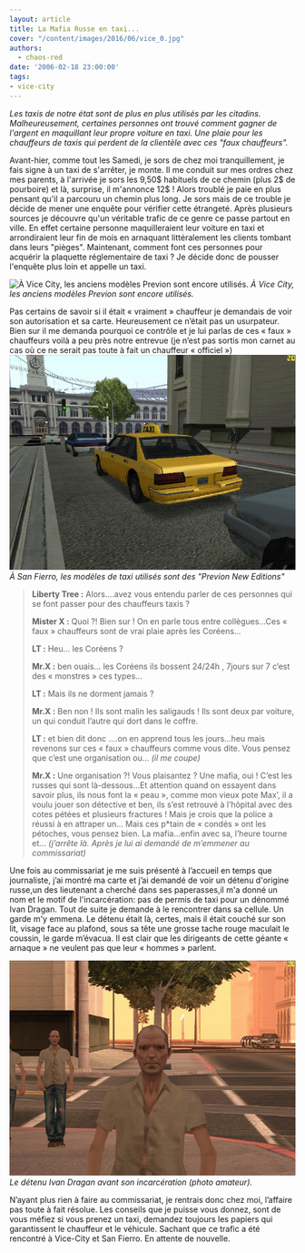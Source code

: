 ```yaml
---
layout: article
title: La Mafia Russe en taxi...
cover: "/content/images/2016/06/vice_0.jpg"
authors:
  - chaos-red
date: '2006-02-18 23:00:00'
tags:
- vice-city
---
```


_Les taxis de notre état sont de plus en plus utilisés par les citadins. Malheureusement, certaines personnes ont trouvé comment gagner de l'argent en maquillant leur propre voiture en taxi. Une plaie pour les chauffeurs de taxis qui perdent de la clientèle avec ces "faux chauffeurs"._

Avant-hier, comme tout les Samedi, je sors de chez moi tranquillement, je fais signe à un taxi de s'arrêter, je monte. Il me conduit sur mes ordres chez mes parents, à l'arrivée je sors les 9,50$ habituels de ce chemin (plus 2$ de pourboire) et là, surprise, il m'annonce 12$ ! Alors troublé je paie en plus pensant qu'il a parcouru un chemin plus long. Je sors mais de ce trouble je décide de mener une enquête pour vérifier cette étrangeté. Après plusieurs sources je découvre qu'un véritable trafic de ce genre ce passe partout en ville. En effet certaine personne maquilleraient leur voiture en taxi et arrondiraient leur fin de mois en arnaquant littéralement les clients tombant dans leurs "pièges". Maintenant, comment font ces personnes pour acquérir la plaquette réglementaire de taxi ? Je décide donc de pousser l'enquête plus loin et appelle un taxi.

![À Vice City, les anciens modèles Previon sont encore utilisés.](/content/images/2005/01/vice_1.jpg)
_À Vice City, les anciens modèles Previon sont encore utilisés._

Pas certains de savoir si il était « vraiment » chauffeur je demandais de voir son autorisation et sa carte. Heureusement ce n’était pas un usurpateur. Bien sur il me demanda pourquoi ce contrôle et je lui parlas de ces « faux » chauffeurs voilà a peu près notre entrevue (je n’est pas sortis mon carnet au cas où ce ne serait pas toute à fait un chauffeur « officiel »)
![À San Fierro, les modèles de taxi utilisés sont des "Previon New Editions"](/content/images/2005/01/cabi.jpg)
_À San Fierro, les modèles de taxi utilisés sont des "Previon New Editions"_

> **Liberty Tree :** Alors….avez vous entendu parler de ces personnes qui se font passer pour des chauffeurs taxis ?
> 
> **Mister X :** Quoi ?! Bien sur ! On en parle tous entre collègues…Ces « faux » chauffeurs sont de vrai plaie après les Coréens…
> 
> **LT :** Heu… les Coréens ?
> 
> **Mr.X :** ben ouais… les Coréens ils bossent 24/24h , 7jours sur 7 c’est des « monstres » ces types…
> 
> **LT :** Mais ils ne dorment jamais ?
> 
> **Mr.X :** Ben non ! Ils sont malin les saligauds ! Ils sont deux par voiture, un qui conduit l’autre qui dort dans le coffre.
> 
> **LT :** et bien dit donc ....on en apprend tous les jours...heu mais revenons sur ces « faux » chauffeurs comme vous dite. Vous pensez que c’est une organisation ou… _(il me coupe)_
> 
> **Mr.X :** Une organisation ?! Vous plaisantez ? Une mafia, oui ! C’est les russes qui sont là-dessous…Et attention quand on essayent dans savoir plus, ils nous font la « peau », comme mon vieux pote Max’, il a voulu jouer son détective et ben, ils s’est retrouvé à l’hôpital avec des cotes pétées et plusieurs fractures ! Mais je crois que la police a réussi à en attraper un… Mais ces p\*tain de « condés » ont les pétoches, vous pensez bien. La mafia…enfin avec sa, l’heure tourne et… _(j’arrête là. Après je lui ai demandé de m’emmener au commissariat)_

Une fois au commissariat je me suis présenté à l’accueil en temps que journaliste, j’ai montré ma carte et j’ai demandé de voir un détenu d'origine russe,un des lieutenant a cherché dans ses paperasses,il m'a donné un nom et le motif de l'incarcération: pas de permis de taxi pour un dénommé Ivan Dragan. Tout de suite je demande à le rencontrer dans sa cellule. Un garde m'y emmena. Le détenu était là, certes, mais il était couché sur son lit, visage face au plafond, sous sa tête une grosse tache rouge maculait le coussin, le garde m’évacua. Il est clair que les dirigeants de cette géante « arnaque » ne veulent pas que leur « hommes » parlent.

![Le détenu Ivan Dragan avant son incarcération (photo amateur).](/content/images/2005/01/moch.jpg)
_Le détenu Ivan Dragan avant son incarcération (photo amateur)._

N’ayant plus rien à faire au commissariat, je rentrais donc chez moi, l’affaire pas toute à fait résolue. Les conseils que je puisse vous donnez, sont de vous méfiez si vous prenez un taxi, demandez toujours les papiers qui garantissent le chauffeur et le véhicule. Sachant que ce trafic a été rencontré à Vice-City et San Fierro. En attente de nouvelle.